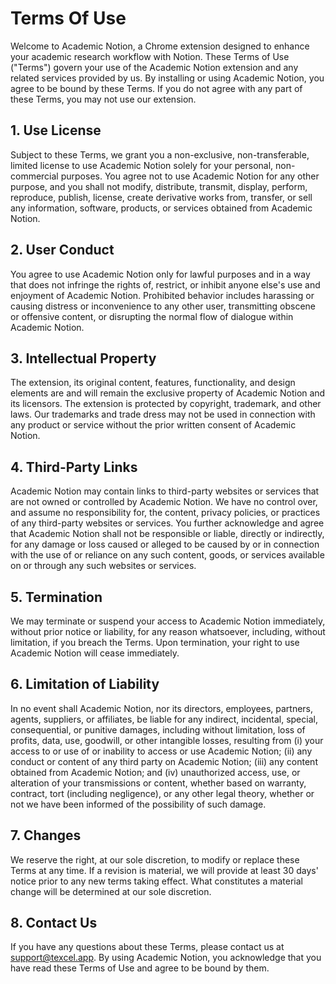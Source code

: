 # Terms Of Use

Welcome to Academic Notion, a Chrome extension designed to enhance your academic research workflow with Notion. These Terms of Use ("Terms") govern your use of the Academic Notion extension and any related services provided by us. By installing or using Academic Notion, you agree to be bound by these Terms. If you do not agree with any part of these Terms, you may not use our extension.

## 1. Use License

Subject to these Terms, we grant you a non-exclusive, non-transferable, limited license to use Academic Notion solely for your personal, non-commercial purposes. You agree not to use Academic Notion for any other purpose, and you shall not modify, distribute, transmit, display, perform, reproduce, publish, license, create derivative works from, transfer, or sell any information, software, products, or services obtained from Academic Notion.

## 2. User Conduct

You agree to use Academic Notion only for lawful purposes and in a way that does not infringe the rights of, restrict, or inhibit anyone else's use and enjoyment of Academic Notion. Prohibited behavior includes harassing or causing distress or inconvenience to any other user, transmitting obscene or offensive content, or disrupting the normal flow of dialogue within Academic Notion.

## 3. Intellectual Property

The extension, its original content, features, functionality, and design elements are and will remain the exclusive property of Academic Notion and its licensors. The extension is protected by copyright, trademark, and other laws. Our trademarks and trade dress may not be used in connection with any product or service without the prior written consent of Academic Notion.

## 4. Third-Party Links

Academic Notion may contain links to third-party websites or services that are not owned or controlled by Academic Notion. We have no control over, and assume no responsibility for, the content, privacy policies, or practices of any third-party websites or services. You further acknowledge and agree that Academic Notion shall not be responsible or liable, directly or indirectly, for any damage or loss caused or alleged to be caused by or in connection with the use of or reliance on any such content, goods, or services available on or through any such websites or services.

## 5. Termination

We may terminate or suspend your access to Academic Notion immediately, without prior notice or liability, for any reason whatsoever, including, without limitation, if you breach the Terms. Upon termination, your right to use Academic Notion will cease immediately.


## 6. Limitation of Liability

In no event shall Academic Notion, nor its directors, employees, partners, agents, suppliers, or affiliates, be liable for any indirect, incidental, special, consequential, or punitive damages, including without limitation, loss of profits, data, use, goodwill, or other intangible losses, resulting from (i) your access to or use of or inability to access or use Academic Notion; (ii) any conduct or content of any third party on Academic Notion; (iii) any content obtained from Academic Notion; and (iv) unauthorized access, use, or alteration of your transmissions or content, whether based on warranty, contract, tort (including negligence), or any other legal theory, whether or not we have been informed of the possibility of such damage.

## 7. Changes

We reserve the right, at our sole discretion, to modify or replace these Terms at any time. If a revision is material, we will provide at least 30 days' notice prior to any new terms taking effect. What constitutes a material change will be determined at our sole discretion.

## 8. Contact Us

If you have any questions about these Terms, please contact us at support@texcel.app. By using Academic Notion, you acknowledge that you have read these Terms of Use and agree to be bound by them.